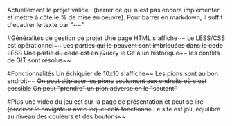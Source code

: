 Actuellement le projet valide : (barrer ce qui n'est pas encore implémenter et mettre à côté le % de mise en oeuvre). Pour barrer en markdown, il suffit d'ecadrer le texte par "~~"

#Généralités de gestion de projet
Une page HTML s'affiche~~
Le LESS/CSS est opérationnel~~
~~Les parties qui le peuvent sont imbriquées dans le code LESS~~
~~Une partie du code est en jQuery~~
le Git a un historique~~
les conflits de GIT sont résolus~~

#Fonctionnalités
Un échiquier de 10x10 s'affiche~~
Les pions sont au bon endroit~~
~~On peut déplacer les pions~~
~~seulement aux endroits où c'est possible~~
~~On peut "prendre" un pion adverse en le "sautant"~~

#Plus
~~une vidéo du jeu est sur la page de présentation et peut se lire (préciser le navigateur avec lequel cela fonctionne~~
Le site est joli, équilibré au niveau des couleurs et des boutons~~

